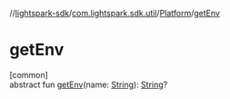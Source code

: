 //[lightspark-sdk](../../../index.md)/[com.lightspark.sdk.util](../index.md)/[Platform](index.md)/[getEnv](get-env.md)

# getEnv

[common]\
abstract fun [getEnv](get-env.md)(name: [String](https://kotlinlang.org/api/latest/jvm/stdlib/kotlin/-string/index.html)): [String](https://kotlinlang.org/api/latest/jvm/stdlib/kotlin/-string/index.html)?
